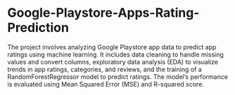 # Google-Playstore-Apps-Rating-Prediction

The project involves analyzing Google Playstore app data to predict app ratings using machine learning. It includes data cleaning to handle missing values and convert columns, exploratory data analysis (EDA) to visualize trends in app ratings, categories, and reviews, and the training of a RandomForestRegressor model to predict ratings. The model’s performance is evaluated using Mean Squared Error (MSE) and R-squared score.
